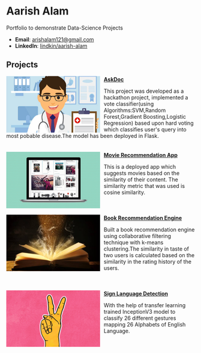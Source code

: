 # Aarish Alam
Portfolio to demonstrate Data-Science Projects

- **Email**: [arishalam121@gmail.com](arishalam121@gmail.com)
- **LinkedIn**: [lindkin/aarish-alam](www.linkedin.com/in/aarish-alam)

## Projects

<img align='left' width="250" height="150" src="./images/doctor-clinic.jpg" style="margin-right:10px"> **[AskDoc](https://github.com/noobknights/askdoc)**

This project was developed as a hackathon project, implemented a vote classifier(using Algorithms:SVM,Random Forest,Gradient Boosting,Logistic Regression) based upon hard voting which classifies user's query into most pobable disease.The model has been deployed in Flask.
<br>
<br>
<br>
<img align='left' width="250" height="150" src="./images/movie.gif" style="margin-right:10px"> **[Movie Recommendation App](https://github.com/RheagalFire/Recommeder_Systems)**

This is a deployed app which suggests movies based on the similarity of their content. The similarity metric that was used is cosine similarity.
<br>
<br>
<br>
<br>
<img align='left' width="250" height="150" src="./images/book.jpg" style="margin-right:10px"> **[Book Recommendation Engine](https://github.com/RheagalFire/Book-Recommendation-Engine)**

Built a book recommendation engine using collaborative filtering technique with k-means clustering.The similarity in taste of two users is calculated based on the similarity in the rating history of the users.
<br>
<br>
<br>
<br>
<img align='left' width="250" height="150" src="./images/gesture.gif" style="margin-right:10px"> **[Sign Language Detection](https://github.com/RheagalFire/Sign-Language-Detector)**

With the help of transfer learning trained InceptionV3 model to classify 26 different gestures mapping 26 Alphabets of English Language.
<br>
<br>
<br>
<br>




